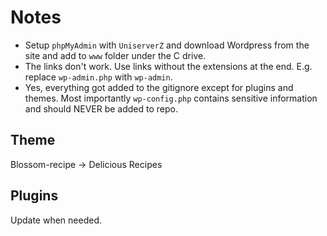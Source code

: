 # Notes

- Setup `phpMyAdmin` with `UniserverZ` and download Wordpress from the site and add to `www` folder under the C drive.
- The links don't work. Use links without the extensions at the end. E.g. replace `wp-admin.php` with `wp-admin`.
- Yes, everything got added to the gitignore except for plugins and themes. Most importantly `wp-config.php` contains sensitive information and should NEVER be added to repo.

## Theme

Blossom-recipe -> Delicious Recipes

## Plugins

Update when needed.
